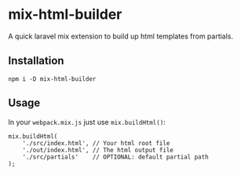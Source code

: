 # mix-html-builder
A quick laravel mix extension to build up html templates from partials.

## Installation

```
npm i -D mix-html-builder
```

## Usage

In your `webpack.mix.js` just use `mix.buildHtml()`:

```
mix.buildHtml(
    './src/index.html', // Your html root file
    './out/index.html', // The html output file
    './src/partials'    // OPTIONAL: default partial path
);
```
